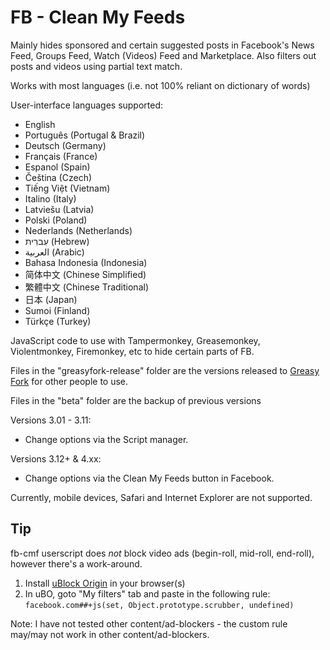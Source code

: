 # FB - Clean My Feeds

Mainly hides sponsored and certain suggested posts in Facebook's News Feed, Groups Feed, Watch (Videos) Feed and Marketplace. Also filters out posts and videos using partial text match.

Works with most languages (i.e. not 100% reliant on dictionary of words)

User-interface languages supported:
- English
- Português (Portugal & Brazil)
- Deutsch (Germany)
- Français (France)
- Espanol (Spain)
- Čeština (Czech)
- Tiếng Việt (Vietnam)
- Italino (Italy)
- Latviešu (Latvia)
- Polski (Poland)
- Nederlands (Netherlands)
- עִברִית (Hebrew)
- العربية (Arabic)
- Bahasa Indonesia (Indonesia)
- 简体中文 (Chinese Simplified)
- 繁體中文 (Chinese Traditional)
- 日本 (Japan)
- Sumoi (Finland)
- Türkçe (Turkey)

JavaScript code to use with Tampermonkey, Greasemonkey, Violentmonkey, Firemonkey, etc to hide certain parts of FB.

Files in the "greasyfork-release" folder are the versions released to [Greasy Fork](https://greasyfork.org/en/scripts/431970-fb-clean-my-feeds) for other people to use.

Files in the "beta" folder are the backup of previous versions

Versions 3.01 - 3.11: 
- Change options via the Script manager.

Versions 3.12+ & 4.xx: 
- Change options via the Clean My Feeds button in Facebook.


Currently, mobile devices, Safari and Internet Explorer are not supported.

## Tip
fb-cmf userscript does _not_ block video ads (begin-roll, mid-roll, end-roll), however there's a work-around.
1) Install [uBlock Origin](https://github.com/gorhill/uBlock) in your browser(s)
2) In uBO, goto "My filters" tab and paste in the following rule: `facebook.com##+js(set, Object.prototype.scrubber, undefined)`

Note: I have not tested other content/ad-blockers - the custom rule may/may not work in other content/ad-blockers.
